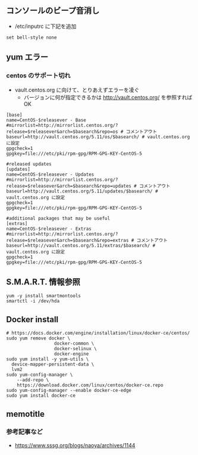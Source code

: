 
## コンソールのビープ音消し
- /etc/inputrc に下記を追加

```
set bell-style none
```

## yum エラー

### centos のサポート切れ
- vault.centos.org に向けて、とりあえずエラーを凌ぐ
	- バージョンに何が指定できるかは http://vault.centos.org/ を参照すればOK

```
[base]
name=CentOS-$releasever - Base
#mirrorlist=http://mirrorlist.centos.org/?release=$releasever&arch=$basearch&repo=os # コメントアウト
baseurl=http://vault.centos.org/5.11/os/$basearch/ # vault.centos.org に設定
gpgcheck=1
gpgkey=file:///etc/pki/rpm-gpg/RPM-GPG-KEY-CentOS-5

#released updates
[updates]
name=CentOS-$releasever - Updates
#mirrorlist=http://mirrorlist.centos.org/?release=$releasever&arch=$basearch&repo=updates # コメントアウト
baseurl=http://vault.centos.org/5.11/updates/$basearch/ # vault.centos.org に設定
gpgcheck=1
gpgkey=file:///etc/pki/rpm-gpg/RPM-GPG-KEY-CentOS-5

#additional packages that may be useful
[extras]
name=CentOS-$releasever - Extras
#mirrorlist=http://mirrorlist.centos.org/?release=$releasever&arch=$basearch&repo=extras # コメントアウト
baseurl=http://vault.centos.org/5.11/extras/$basearch/ # vault.centos.org に設定
gpgcheck=1
gpgkey=file:///etc/pki/rpm-gpg/RPM-GPG-KEY-CentOS-5
```

## S.M.A.R.T. 情報参照

```
yum -y install smartmontools
smartctl -i /dev/hda
```

## Docker install

```
# https://docs.docker.com/engine/installation/linux/docker-ce/centos/
sudo yum remove docker \
                  docker-common \
                  docker-selinux \
                  docker-engine
sudo yum install -y yum-utils \
  device-mapper-persistent-data \
  lvm2
sudo yum-config-manager \
    --add-repo \
    https://download.docker.com/linux/centos/docker-ce.repo
sudo yum-config-manager --enable docker-ce-edge
sudo yum install docker-ce
```

## memotitle
### 参考記事など
- https://www.sssg.org/blogs/naoya/archives/1144
